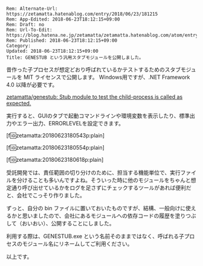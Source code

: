 ```header
Rem: Alternate-Url: https://zetamatta.hatenablog.com/entry/2018/06/23/181215
Rem: App-Edited: 2018-06-23T18:12:15+09:00
Rem: Draft: no
Rem: Url-To-Edit: https://blog.hatena.ne.jp/zetamatta/zetamatta.hatenablog.com/atom/entry/17391345971656964569
Rem: Published: 2018-06-23T18:12:15+09:00
Category:
Updated: 2018-06-23T18:12:15+09:00
Title: GENESTUB という汎用スタブモジュールを公開しました。
```
昔作った子プロセスが想定どおり呼ばれているかテストするためのスタブモジュールを MIT ライセンスで公開します。
Windows用ですが、.NET Framework 4.0 以降が必要です。

[zetamatta/genestub: Stub module to test the child-process is called as expected.](https://github.com/zetamatta/genestub)

実行すると、GUIのタブで起動コマンドラインや環境変数を表示したり、標準出力やエラー出力、ERRORLEVELを設定できます。

[f:id:zetamatta:20180623180543p:plain]

[f:id:zetamatta:20180623180554p:plain]

[f:id:zetamatta:20180623180618p:plain]

受託開発では、責任範囲の切り分けのために、担当する機能単位で、実行ファイルを分けることも多いんですよね。そういった時に他のモジュールをちゃんと想定通り呼び出せているかをログを足さずにチェックするツールがあれば便利だと、会社でこっそり作りました。

ずっと、自分の bin ファイルに置いておいたものですが、結構、一般向けに使えるかと思いましたので、会社にあるモジュールへの依存コードの履歴を塗りつぶして（おいおい）、公開することにしました。

利用する際は、GENESTUB.exe という名前そのままではなく、呼ばれる子プロセスのモジュール名にリネームしてご利用ください。

以上です。
